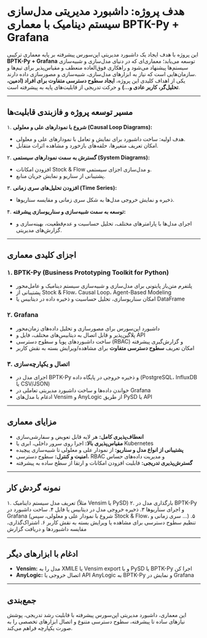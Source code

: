 # هدف پروژه: داشبورد مدیریتی مدل‌سازی سیستم دینامیک با معماری BPTK-Py + Grafana

این پروژه با هدف ایجاد یک داشبورد مدیریتی اپن‌سورس پیشرفته بر پایه معماری ترکیبی **BPTK-Py + Grafana** توسعه می‌یابد؛ معماری‌ای که در دنیای مدل‌سازی و شبیه‌سازی سیستم‌ها پیشنهاد می‌شود و راهکاری فوق‌العاده منعطف و مقیاس‌پذیر برای تیم‌ها و سازمان‌هایی است که نیاز به ابزارهای مدل‌سازی، شبیه‌سازی و مصورسازی داده دارند.  
یکی از اهداف کلیدی این پروژه، **ایجاد سطوح دسترسی متفاوت برای افراد (ادمین، تحلیل‌گر، کاربر عادی و...)** و حرکت تدریجی از قابلیت‌های پایه به پیشرفته است.

---

## مسیر توسعه پروژه و فازبندی قابلیت‌ها

۱. **شروع با نمودارهای علی و معلولی (Causal Loop Diagrams):**
   - هدف اولیه: ساخت داشبورد برای نمایش و تعامل با نمودارهای علی و معلولی.
   - امکان تعریف متغیرها، حلقه‌های بازخورد و مشاهده اثرات متقابل.

۲. **گسترش به سمت نمودارهای سیستمی (System Diagrams):**
   - افزودن امکانات Stock & Flow و مدل‌سازی اجزای سیستمی.
   - پشتیبانی از سناریو و نمایش جریان منابع.

۳. **افزودن تحلیل‌های سری زمانی (Time Series):**
   - ذخیره و نمایش خروجی مدل‌ها به شکل سری زمانی و مقایسه سناریوها.

۴. **توسعه به سمت شبیه‌سازی و سناریوسازی پیشرفته:**
   - اجرای مدل‌ها با پارامترهای مختلف، تحلیل حساسیت و عدم‌قطعیت، بهینه‌سازی و گزارش‌های مدیریتی.

---

## اجزای کلیدی معماری

### ۱. BPTK-Py (Business Prototyping Toolkit for Python)
- پلتفرم متن‌باز پایتونی برای مدل‌سازی و شبیه‌سازی سیستم دینامیک و عامل‌محور
- پشتیبانی از Stock & Flow، Causal Loop، Agent-Based Modeling
- امکان سناریوسازی، تحلیل حساسیت و ذخیره داده در دیتابیس یا DataFrame

### ۲. Grafana
- داشبورد اپن‌سورس برای مصورسازی و تحلیل داده‌های زمان‌محور
- پلاگین‌پذیر و قابل اتصال به دیتابیس‌های مختلف، فایل و API
- ساخت داشبوردهای پویا و سطوح دسترسی (RBAC) و گزارش‌گیری پیشرفته
- امکان تعریف **سطوح دسترسی متفاوت** برای مشاهده/ویرایش بسته به نقش کاربر

### ۳. اتصال و یکپارچه‌سازی
- اجرای مدل در BPTK-Py و ذخیره خروجی در پایگاه داده (PostgreSQL، InfluxDB یا CSV/JSON)
- خواندن داده‌ها و ساخت داشبورد مدیریتی تعاملی در Grafana
- ادغام با مدل‌های Vensim و AnyLogic از طریق PySD یا API

---

## مزایای معماری

- **انعطاف‌پذیری کامل:** هر لایه قابل تعویض و سفارشی‌سازی
- **مقیاس‌پذیری بالا:** اجرا روی سرور داخلی، ابری یا Kubernetes
- **پشتیبانی از انواع مدل و سناریو:** از نمودار علی و معلولی تا شبیه‌سازی پیچیده
- **امنیت و کنترل:** سطوح دسترسی، RBAC و مدیریت داده‌های حساس
- **گسترش‌پذیری تدریجی:** قابلیت افزودن امکانات و ارتقا از سطح ساده به پیشرفته

---

## نمونه گردش کار

۱. تعریف مدل سیستم داینامیک (مثلاً Vensim یا PySD)
۲. بارگذاری مدل در BPTK-Py و اجرای سناریوها
۳. ذخیره خروجی مدل در دیتابیس یا فایل
۴. ساخت داشبورد در Grafana (شروع با نمودار علی و معلولی، سپس Stock & Flow، سری زمانی و ...)
۵. تنظیم سطوح دسترسی برای مشاهده یا ویرایش بسته به نقش کاربر
۶. اشتراک‌گذاری، مقایسه داشبوردها و دریافت گزارش

---

## ادغام با ابزارهای دیگر

- **Vensim:** مدل را به XMILE یا Vensim export و با PySD یا BPTK-Py اجرا کن
- **AnyLogic:** اتصال خروجی یا API AnyLogic به BPTK-Py و نمایش در Grafana

---

## جمع‌بندی

این معماری، داشبورد مدیریتی اپن‌سورس پیشرفته با قابلیت رشد تدریجی، پوشش نیازهای ساده تا پیشرفته، سطوح دسترسی متنوع و اتصال ابزارهای تخصصی را به صورت یکپارچه فراهم می‌کند.
